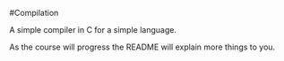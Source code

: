 #Compilation

A simple compiler in C for a simple language.

As the course will progress the README will explain more things to you.